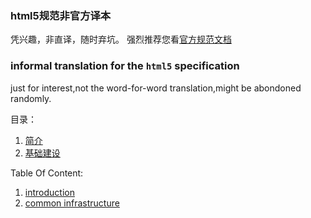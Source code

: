 ### html5规范非官方译本
凭兴趣，非直译，随时弃坑。
强烈推荐您看[官方规范文档](http://www.w3.org/TR/2014/REC-html5-20141028/)

### informal translation for the `html5` specification
just for interest,not the word-for-word translation,might be abondoned randomly.

目录：

1. [简介](doc/1.introduction.html)
2. [基础建设](oc/2.infrastructure.html)

Table Of Content:

1. [introduction](doc/1.intorduction.html)
2. [common infrastructure](doc/2.infrastructure.html)